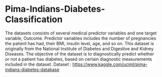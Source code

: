 # Pima-Indians-Diabetes-Classification
The datasets consists of several medical predictor variables and one target variable, Outcome. Predictor variables includes the number of pregnancies the patient has had, their BMI, insulin level, age, and so on. This dataset is originally from the National Institute of Diabetes and Digestive and Kidney Diseases. The objective of the dataset is to diagnostically predict whether or not a patient has diabetes, based on certain diagnostic measurements included in the dataset. 
Dataset : https://www.kaggle.com/uciml/pima-indians-diabetes-database
